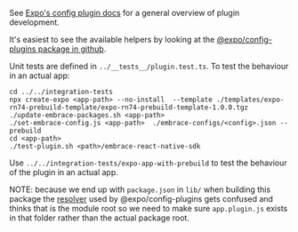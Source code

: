 See [Expo's config plugin docs](https://docs.expo.dev/config-plugins/development-and-debugging/) for a general
overview of plugin development.

It's easiest to see the available helpers by looking at the [@expo/config-plugins package in github](https://github.com/expo/expo/tree/814867fd9d0adbd56580eb09be1e81134bb7466e/packages/%40expo/config-plugins/src/plugins).

Unit tests are defined in `../__tests__/plugin.test.ts`. To test the behaviour in an actual app:

```shell
cd ../../integration-tests
npx create-expo <app-path> --no-install  --template ./templates/expo-rn74-prebuild-template/expo-rn74-prebuild-template-1.0.0.tgz
./update-embrace-packages.sh <app-path>
./set-embrace-config.js <app-path>  ./embrace-configs/<config>.json --prebuild
cd <app-path>
./test-plugin.sh <path>/embrace-react-native-sdk
```
Use `../../integration-tests/expo-app-with-prebuild` to test the behaviour of the plugin in an actual app.

NOTE: because we end up with `package.json` in `lib/` when building this package the [resolver](https://github.com/expo/expo/blob/814867fd9d0adbd56580eb09be1e81134bb7466e/packages/%40expo/config-plugins/src/utils/plugin-resolver.ts)
used by @expo/config-plugins gets confused and thinks that is the module root so we need to make sure `app.plugin.js`
exists in that folder rather than the actual package root.